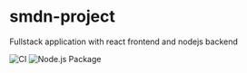 # smdn-project

Fullstack application with react frontend and nodejs backend

![CI](https://github.com/samsoedien/smdn-project/workflows/CI/badge.svg?branch=master)
![Node.js Package](https://github.com/samsoedien/smdn-project/workflows/Node.js%20Package/badge.svg?branch=master)
